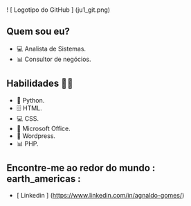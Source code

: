 ###  
! [ Logotipo do GitHub ] (ju1_git.png)

##  Quem sou eu?

* 💻 Analista de Sistemas.
* 📊 Consultor de negócios.

##  Habilidades 👩‍💻
* 🐍 Python.
* 🗄  HTML.
* 💻 CSS.
* 🧮 Microsoft Office.
* 🔮 Wordpress.
* 📊 PHP.

##  Encontre-me ao redor do mundo : earth_americas :
*   [ Linkedin ] (https://www.linkedin.com/in/agnaldo-gomes/)
